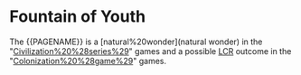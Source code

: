 # Fountain of Youth

The {{PAGENAME}} is a [natural%20wonder](natural wonder) in the "[Civilization%20%28series%29](Civilization)" games and a possible [LCR](LCR) outcome in the "[Colonization%20%28game%29](Colonization)" games.